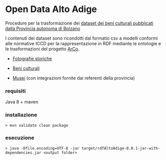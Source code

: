 
# Open Data Alto Adige
Procedure per la trasformazione dei [dataset dei beni culturali pubblicati dalla Provincia autonoma di Bolzano](https://data.civis.bz.it/it/dataset?groups=culture&q=&_groups_limit=0)

I contenuti dei dataset sono ricondotti dal formatio csv a modelli conformi alle normative ICCD per la rappresentazione in RDF mediante le ontologie e le trasformazioni del progetto [ArCo](https://github.com/ICCD-MiBACT/ArCo).

- [Fotografie storiche](http://daten.buergernetz.bz.it/services/kksSearch/collect/lichtbild?q=*:*&fl=*&rows=999999&wt=csv "collegamento al dataset in formato csv")

- [Beni culturali](http://dati.retecivica.bz.it/services/kksSearch/collect/select?q=%28B1p_url:*%29%20AND%20%28OB_it:*%29&fl=*&rows=999999&wt=csv "collegamento al dataset in formato csv")

- [Musei](http://daten.buergernetz.bz.it/services/musport/v1/csv "collegamento al dataset in formato csv") (con integrazioni fornite dai referenti della provincia)


### requisiti
Java 8 + maven

### installazione
`> mvn validate clean package`

### esecuzione
`> java -Dfile.encoding=UTF-8 -jar target/rdfAltoAdige-0.0.1-jar-with-dependencies.jar <output folder>`


